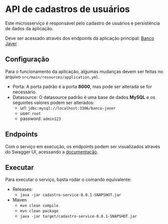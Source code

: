 # API de cadastros de usuários
Este microsserviço é responsável pelo cadastro de usuários e persistência de dados da aplicação.

Deve ser acessado através dos endpoints da aplicação principal:
[Banco Javer](https://github.com/williamsaranjr/banco-javer)

## Configuração
Para o funcionamento da aplicação, algumas mudanças devem
ser feitas no arquivo `src/main/resources/application.yml`.
- Porta: A porta padrão é a porta **8000**, mas pode ser alterada se for necessário.
- Datasource: O datasource padrão é uma base de dados **MySQL** e os seguintes valores podem ser alterados:
  - url: `jdbc:mysql://localhost:3306/banco-javer`
  - user: `root`
  - password: `admin123`
## Endpoints
Com o serviço em execução, os endpoints
podem ser visualizados através do Swagger UI, acessando a
[documentação](http://localhost:8000/swagger-ui.html).

## Executar
Para executar o serviço, basta rodar o comando equivalente:
- Releases: 
  - `java -jar cadastro-service-0.0.1-SNAPSHOT.jar`
- Maven
  - `mvn clean compile`
  - `mvn clean package`
  - `java -jar target/cadastro-service-0.0.1-SNAPSHOT.jar`